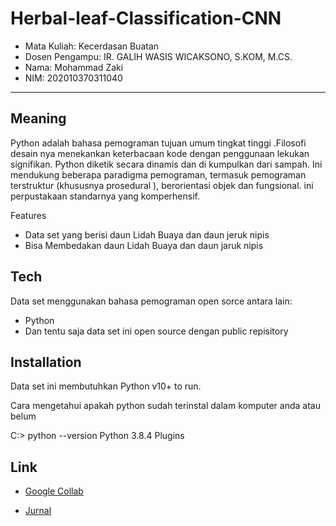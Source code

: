# Herbal-leaf-Classification-CNN
* Mata Kuliah: Kecerdasan Buatan 
* Dosen Pengampu: IR. GALIH WASIS WICAKSONO, S.KOM, M.CS.
* Nama: Mohammad Zaki 
* NIM: 202010370311040
---


## Meaning
Python adalah bahasa pemograman tujuan umum tingkat tinggi .Filosofi desain nya menekankan keterbacaan kode dengan penggunaan lekukan signifikan. Python diketik secara dinamis dan di kumpulkan dari sampah. Ini mendukung beberapa paradigma pemograman, termasuk pemograman terstruktur (khususnya prosedural ), berorientasi objek dan fungsional. ini perpustakaan standarnya yang komperhensif.

Features
* Data set yang berisi daun Lidah Buaya dan daun jeruk nipis
* Bisa Membedakan daun Lidah Buaya dan daun jaruk nipis

## Tech
Data set menggunakan bahasa pemograman open sorce antara lain:
* Python
* Dan tentu saja data set ini open source dengan public repisitory

## Installation
Data set ini membutuhkan Python v10+ to run.

Cara mengetahui apakah python sudah terinstal dalam komputer anda atau belum

C:\> python --version
Python 3.8.4
Plugins

## Link
* [Google Collab](https://colab.research.google.com/drive/14lPfKYwOaKypZ215-iwcRxFfF_0SAXtY?usp=sharing)

* [Jurnal](https://drive.google.com/file/d/1R3ZaucB8P4nFTr7H4LohECfMN8_mSFQb/view?usp=share_link)
